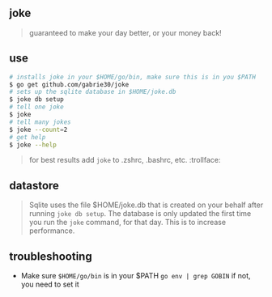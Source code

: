 ## joke

> guaranteed to make your day better, or your money back!

## use

```bash
# installs joke in your $HOME/go/bin, make sure this is in you $PATH
$ go get github.com/gabrie30/joke
# sets up the sqlite database in $HOME/joke.db
$ joke db setup
# tell one joke
$ joke
# tell many jokes
$ joke --count=2
# get help
$ joke --help
```

> for best results add `joke` to .zshrc, .bashrc, etc.  :trollface:

## datastore

> Sqlite uses the file $HOME/joke.db that is created on your behalf after running `joke db setup`. The database is only updated the first time you run the `joke` command, for that day. This is to increase performance.

## troubleshooting

- Make sure `$HOME/go/bin` is in your $PATH `go env | grep GOBIN` if not, you need to set it
